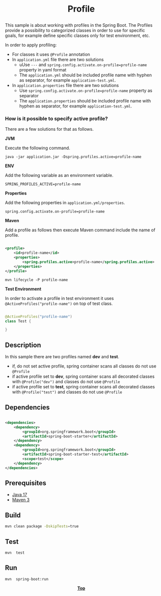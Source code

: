 # <p align="center">Profile</p>

<p text-align="justify">

This sample is about working with profiles in the Spring Boot. The Profiles provide a possibility to categorized classes
in order to use for specific goals, for example define specific classes only for test environment, etc.

</p>

<p text-align="justify">

In order to apply profiling:

* For classes it uses `@Profile` annotation
* In `application.yml` file there are two solutions
    * uUse `---` and `spring.config.activate.on-profile=profile-name` property in yaml format
    * The `application.yml` should be included profile name with hyphen as separator, for
      example `application-test.yml`.
* In `application.properties` file there are two solutions
    * Use `spring.config.activate.on-profile=profile-name` property as separator
    * The `application.properties` should be included profile name with hyphen as separator, for
      example `application-test.yml`.

</p>

### How is it possible to specify active profile?

There are a few solutions for that as follows.

**JVM**

Execute the following command.

```shell
java -jar application.jar -Dspring.profiles.active=profile-name
```

**ENV**

Add the following variable as an environment variable.

```dotenv
SPRING_PROFILES_ACTIVE=profile-name
```

**Properties**

Add the following properties in `application.yml/properties`.

```properties
spring.config.activate.on-profile=profile-name
```

**Maven**

Add a profile as follows then execute Maven command include the name of profile.

```xml

<profile>
    <id>profile-name</id>
    <properties>
        <spring.profiles.active>profile-name</spring.profiles.active>
    </properties>
</profile>
```

```shell
mvn lifecycle -P profile-name
```

**Test Environment**

In order to activate a profile in test environment it uses `@ActiveProfiles("profile-name")` on top of test class.

```java

@ActiveProfiles("profile-name")
class Test {

}
```

## Description

In this sample there are two profiles named **dev** and **test**.

* if, do not set active profile, spring container scans all classes do not use `@Profile`
* if active profile set to **dev**, spring container scans all decorated classes with `@Profile("dev")` and classes do
  not use `@Profile`
* if active profile set to **test**, spring container scans all decorated classes with `@Profile("test")` and classes do
  not use `@Profile`

## Dependencies

```xml

<dependencies>
    <dependency>
        <groupId>org.springframework.boot</groupId>
        <artifactId>spring-boot-starter</artifactId>
    </dependency>
    <dependency>
        <groupId>org.springframework.boot</groupId>
        <artifactId>spring-boot-starter-test</artifactId>
        <scope>test</scope>
    </dependency>
</dependencies>
```

## Prerequisites

* [Java 17](https://www.oracle.com/de/java/technologies/downloads/)
* [Maven 3](https://maven.apache.org/index.html)

## Build

```bash
mvn clean package -DskipTests=true
```

## Test

```bash
mvn  test
```

## Run

```bash
mvn  spring-boot:run
```

**<p align="center"> [Top](#profile) </p>**